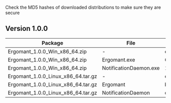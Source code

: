 Check the MD5 hashes of downloaded distributions to make sure they are secure
## Version 1.0.0
|Package                           |File                  |MD5 hash                        |
|----------------------------------|----------------------|--------------------------------|
|Ergomant_1.0.0_Win_x86_64.zip     |-                     |e5581201f7288ccd8ab38a5ad01f0516|
|Ergomant_1.0.0_Win_x86_64.zip     |Ergomant.exe          |63b29b7987f095c14b4d83a920d3d9a2|
|Ergomant_1.0.0_Win_x86_64.zip     |NotificationDaemon.exe|1c35f98ef6583e038325deb967c19629|
|Ergomant_1.0.0_Linux_x86_64.tar.gz|-                     |e0cb673ff83a693f293be30295ebe14a|
|Ergomant_1.0.0_Linux_x86_64.tar.gz|Ergomant              |b4fe32d8391b6bce612586c0ad90836e|
|Ergomant_1.0.0_Linux_x86_64.tar.gz|NotificationDaemon    |d54cb320e0028a07bf794b3aabb3c311|
